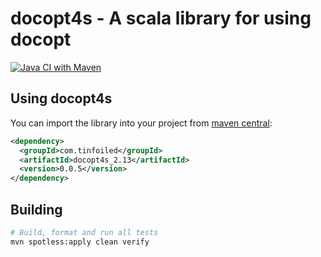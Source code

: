 docopt4s - A scala library for using docopt
==============================================================================

[![Java CI with Maven](https://github.com/RyanSkraba/docopt4s/actions/workflows/maven.yml/badge.svg)](https://github.com/RyanSkraba/docopt4s/actions/workflows/maven.yml)

[docopt]: http://docopt.org/ "The original docopt home"
[docopt-github]: https://github.com/docopt/ "The original docopt source"
[docopt-readthedocs]: https://docopt.readthedocs.io/en/latest/ "Read the docs"

Using docopt4s
------------------------------------------------------------------------------

You can import the library into your project from [maven central](https://central.sonatype.com/artifact/com.tinfoiled/docopt4s_2.13):

```xml
<dependency>
  <groupId>com.tinfoiled</groupId>
  <artifactId>docopt4s_2.13</artifactId>
  <version>0.0.5</version>
</dependency>
```

Building
------------------------------------------------------------------------------

```sh
# Build, format and run all tests
mvn spotless:apply clean verify
```

